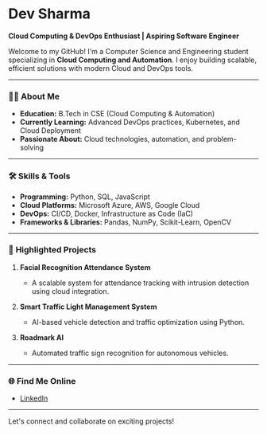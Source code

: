 # Dev Sharma  

**Cloud Computing & DevOps Enthusiast | Aspiring Software Engineer**

Welcome to my GitHub! I'm a Computer Science and Engineering student specializing in **Cloud Computing and Automation**. I enjoy building scalable, efficient solutions with modern Cloud and DevOps tools.  

---

### 👩‍💻 **About Me**  
- **Education:** B.Tech in CSE (Cloud Computing & Automation)  
- **Currently Learning:** Advanced DevOps practices, Kubernetes, and Cloud Deployment  
- **Passionate About:** Cloud technologies, automation, and problem-solving  

---

### 🛠️ **Skills & Tools**  
- **Programming:** Python, SQL, JavaScript  
- **Cloud Platforms:** Microsoft Azure, AWS, Google Cloud  
- **DevOps:** CI/CD, Docker, Infrastructure as Code (IaC)  
- **Frameworks & Libraries:** Pandas, NumPy, Scikit-Learn, OpenCV  

---

### 📂 **Highlighted Projects**  
1. **Facial Recognition Attendance System**  
   - A scalable system for attendance tracking with intrusion detection using cloud integration.  

2. **Smart Traffic Light Management System**  
   - AI-based vehicle detection and traffic optimization using Python.  

3. **Roadmark AI**  
   - Automated traffic sign recognition for autonomous vehicles.  

---

### 🌐 **Find Me Online**  
- [LinkedIn](http://www.linkedin.com/in/d3vsharma)  
---

Let's connect and collaborate on exciting projects!
